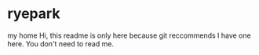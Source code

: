 # ryepark
my home
Hi, this readme is only here because git reccommends I have one here. You don't need to read me.

